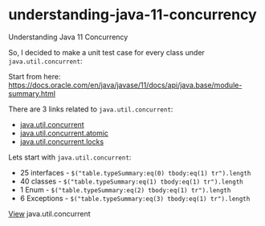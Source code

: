# understanding-java-11-concurrency
Understanding Java 11 Concurrency

So, I decided to make a unit test case for every class under `java.util.concurrent`:

Start from here:
https://docs.oracle.com/en/java/javase/11/docs/api/java.base/module-summary.html

There are 3 links related to `java.util.concurrent`:
- [java.util.concurrent](https://docs.oracle.com/en/java/javase/11/docs/api/java.base/java/util/concurrent/package-summary.html)
- [java.util.concurrent.atomic](https://docs.oracle.com/en/java/javase/11/docs/api/java.base/java/util/concurrent/atomic/package-summary.html)
- [java.util.concurrent.locks](https://docs.oracle.com/en/java/javase/11/docs/api/java.base/java/util/concurrent/locks/package-summary.html)

Lets start with `java.util.concurrent`:
- 25 interfaces - `$("table.typeSummary:eq(0) tbody:eq(1) tr").length`
- 40 classes - `$("table.typeSummary:eq(1) tbody:eq(1) tr").length`
- 1 Enum - `$("table.typeSummary:eq(2) tbody:eq(1) tr").length`
- 6 Exceptions - `$("table.typeSummary:eq(3) tbody:eq(1) tr").length`

[View](java-util-concurrent.md) java.util.concurrent